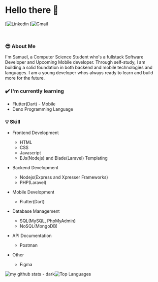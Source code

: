
# Hello there 👋 
[![Linkedin]()
[![Gmail]()

<br>

### 😎 About Me
I'm Samuel, a Computer Science Student who's a fullstack Software Developer and Upcoming Mobile developer. Through self-study, I am building a solid foundation in both backend and mobile technologies and languages. I am a young developer whos always ready to learn and build more for the future.


### ✔️ I'm currently learning
- Flutter(Dart) - Mobile
- Deno Programming Language

### 💡 Skill
- Frontend Development 
  - HTML
  - CSS
  - Javascript
  - EJs(Nodejs) and Blade(Laravel) Templating

- Backend Development 
  - Nodejs(Express and Xpresser Frameworks)
  - PHP(Laravel)
  
- Mobile Development
  - Flutter(Dart)
  
- Database Management
  - SQL(MySQL, PhpMyAdmin)
  - NoSQL(MongoDB)
  
- API Documentation
  - Postman
  
- Other
  - Figma 

![my github stats - dark](https://github-readme-stats.vercel.app/api?username=fluxstride&show_icons=true&count_private=true)![Top Languages](https://github-readme-stats.vercel.app/api/top-langs/?username=fluxstride&layout=compact&count_private=true)
